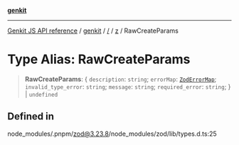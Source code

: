 [**genkit**](../../../README.md)

***

[Genkit JS API reference](../../../../README.md) / [genkit](../../../README.md) / [/](../../../README.md) / [z](../README.md) / RawCreateParams

# Type Alias: RawCreateParams

> **RawCreateParams**: \{ `description`: `string`; `errorMap`: [`ZodErrorMap`](ZodErrorMap.md); `invalid_type_error`: `string`; `message`: `string`; `required_error`: `string`; \} \| `undefined`

## Defined in

node\_modules/.pnpm/zod@3.23.8/node\_modules/zod/lib/types.d.ts:25
